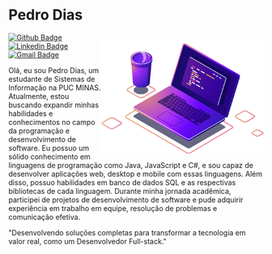 
# Pedro Dias

<img align="right" src="https://raw.githubusercontent.com/pedro-ddias/pedro-ddias/main/img/pc.png" width="320"/>

[![Github Badge](https://img.shields.io/badge/-Github-000?style=flat-square&logo=Github&logoColor=white&link=https://github.com/pedro-ddias)
](https://github.com/pedro-ddias)
[![Linkedin Badge](https://img.shields.io/badge/-LinkedIn-blue?style=flat-square&logo=Linkedin&logoColor=white&link=https://www.linkedin.com/in/pedro-hddias/)](https://www.linkedin.com/in/pedro-hddias/)
[![Gmail Badge](https://img.shields.io/badge/-Gmail-c14438?style=flat-square&logo=Gmail&logoColor=white&link=mailto:pedro.ddias2001@gmail.com)](mailto:pedro.ddias@gmail.com/)

Olá, eu sou Pedro Dias, um estudante de Sistemas de Informação na PUC MINAS. Atualmente, estou buscando expandir minhas habilidades e conhecimentos no campo da programação e desenvolvimento de software. Eu possuo um sólido conhecimento em linguagens de programação como Java, JavaScript e C#, e sou capaz de desenvolver aplicações web, desktop e mobile com essas linguagens. Além disso, possuo habilidades em banco de dados SQL e as respectivas bibliotecas de cada linguagem. Durante minha jornada acadêmica, participei de projetos de desenvolvimento de software e pude adquirir experiência em trabalho em equipe, resolução de problemas e comunicação efetiva.

"Desenvolvendo soluções completas para transformar a tecnologia em valor real, como um Desenvolvedor Full-stack."


